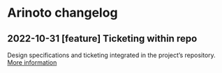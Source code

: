 # Arinoto changelog

## 2022-10-31 [feature]  Ticketing within repo

Design specifications and ticketing integrated in the project’s
repository.
[More information](<spec/000 ticketing/design.md>)

